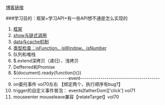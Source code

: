 [博客链接](http://www.cnblogs.com/jiahuix/)

###学习目的：框架+学习API+有一些API想不通是怎么实现的
1. [框架](http://www.cnblogs.com/jiahuix/p/5475146.html)
1. [show与链式调用](http://www.cnblogs.com/jiahuix/p/5478475.html)
1. [data与cache机制](http://www.cnblogs.com/jiahuix/p/5483410.html)
1. [类型检查：isFunction、isWindow、isNumber](http://www.cnblogs.com/jiahuix/p/5486424.html)
1. 队列和堆栈
1. $.extend深拷贝（递归）、浅拷贝
1. Defferred和Promise
1. $(document).ready(function(){})<br>
---------------------------event---------------------------------------
1. on委托事件 vol70左右 【绑定两个，执行顺序有bug?】
1. trigger的自定义事件冒泡： events[fatherDom]['click'] vol71
1. mouseenter mouseleave兼容【relateTarget】vol70